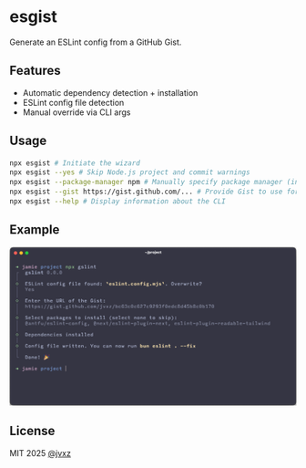 <h1>esgist</h1>

<p>Generate an ESLint config from a GitHub Gist.</p>

## Features

- Automatic dependency detection + installation
- ESLint config file detection
- Manual override via CLI args

## Usage

```bash
npx esgist # Initiate the wizard
npx esgist --yes # Skip Node.js project and commit warnings
npx esgist --package-manager npm # Manually specify package manager (in this case, npm)
npx esgist --gist https://gist.github.com/... # Provide Gist to use for the config
npx esgist --help # Display information about the CLI
```

## Example

<p align="center">
  <img src="assets/example.png" alt="esgist example" width="600" />
</p>

## License

MIT 2025 [@jvxz](https://github.com/jvxz)
